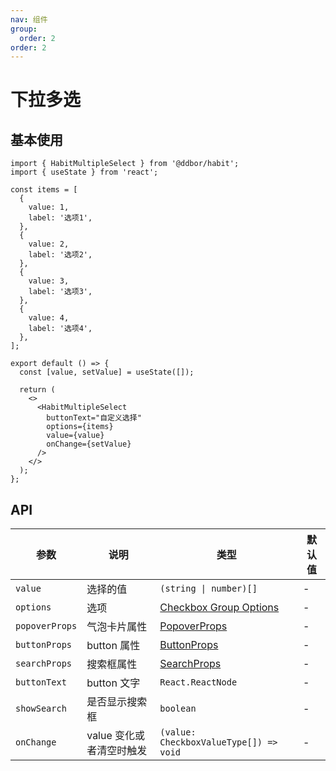 ```yaml
---
nav: 组件
group:
  order: 2
order: 2
---
```


# 下拉多选

## 基本使用

```tsx
import { HabitMultipleSelect } from '@ddbor/habit';
import { useState } from 'react';

const items = [
  {
    value: 1,
    label: '选项1',
  },
  {
    value: 2,
    label: '选项2',
  },
  {
    value: 3,
    label: '选项3',
  },
  {
    value: 4,
    label: '选项4',
  },
];

export default () => {
  const [value, setValue] = useState([]);

  return (
    <>
      <HabitMultipleSelect
        buttonText="自定义选择"
        options={items}
        value={value}
        onChange={setValue}
      />
    </>
  );
};
```

## API

| 参数           | 说明                     | 类型                                                                                                  | 默认值 |
| -------------- | ------------------------ | ----------------------------------------------------------------------------------------------------- | ------ |
| `value`        | 选择的值                 | `(string \| number)[]`                                                                                | -      |
| `options`      | 选项                     | [Checkbox Group Options](https://ant-design.antgroup.com/components/checkbox-cn#option)               | -      |
| `popoverProps` | 气泡卡片属性             | [PopoverProps](https://ant-design.antgroup.com/components/popover-cn#api)                             | -      |
| `buttonProps`  | button 属性              | [ButtonProps](https://ant-design.antgroup.com/components/button-cn#api)                               | -      |
| `searchProps`  | 搜索框属性               | [SearchProps](https://ant-design.antgroup.com/components/input-cn#components-input-demo-search-input) | -      |
| `buttonText`   | button 文字              | `React.ReactNode`                                                                                     | -      |
| `showSearch`   | 是否显示搜索框           | `boolean`                                                                                             | -      |
| `onChange`     | value 变化或者清空时触发 | `(value: CheckboxValueType[]) => void`                                                                | -      |

